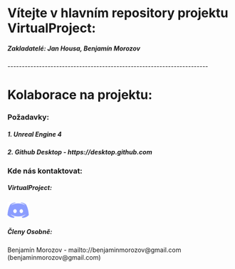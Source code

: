 <h1>Vítejte v hlavním repository projektu <b>VirtualProject</b>:</h1>
<h5>Zakladatelé: <b>Jan Housa</b>, <b>Benjamín Morozov</b></h5>
----------------------------------------------------------------------
<h1>Kolaborace na projektu:</h1>
<h3>Požadavky:</h3>
<h5>1. Unreal Engine 4</h5>
<h5>2. Github Desktop - https://desktop.github.com</h5>

<h3>Kde nás kontaktovat:
<h5>VirtualProject:</h5>
<a href="https://discord.gg/K4w3wva"><img src="/discord.png"></a></img>
<h5>Členy Osobně:</h5>
<p>Benjamín Morozov - mailto://benjaminmorozov@gmail.com (benjaminmorozov@gmail.com)</p>

